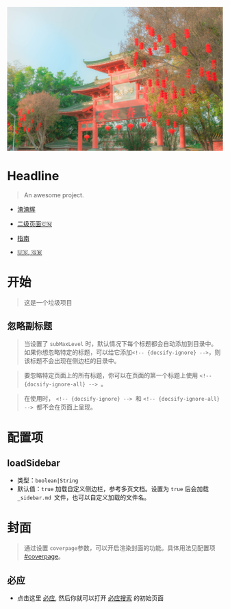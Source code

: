![](_media/fengmian001.jpg)

# Headline

> An awesome project.

* [渣渣辉](guide.md "The greatest guide in the world")
  
* [二级页面:cn:](second/)
  
* [指南](second/guide)
  
* [:us:, :uk:](/)


# 开始

>这是一个垃圾项目

## 忽略副标题 <!-- {docsify-ignore}-->
>当设置了 `subMaxLevel` 时，默认情况下每个标题都会自动添加到目录中。如果你想忽略特定的标题，可以给它添加`<!-- {docsify-ignore} -->`，则该标题不会出现在侧边栏的目录中。

>要忽略特定页面上的所有标题，你可以在页面的第一个标题上使用 `<!-- {docsify-ignore-all} --> `。

>在使用时， `<!-- {docsify-ignore} --> `和 `<!-- {docsify-ignore-all} --> `都不会在页面上呈现。

# 配置项

## loadSidebar
- 类型：`boolean|String`
- 默认值：`true`
    加载自定义侧边栏，参考多页文档。设置为 `true` 后会加载 `_sidebar.md `文件，也可以自定义加载的文件名。

# 封面

>通过设置 `coverpage`参数，可以开启渲染封面的功能。具体用法见配置项[#coverpage]()。

## 必应

- 点击这里 [必应](https://cn.bing.com), 然后你就可以打开 [必应搜索](https://cn.bing.com) 的初始页面



